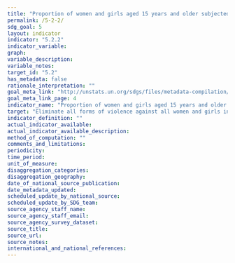 ```yaml
---
title: "Proportion of women and girls aged 15 years and older subjected to sexual violence by persons other than an intimate partner in the previous 12 months, by age and place of occurrence"
permalink: /5-2-2/
sdg_goal: 5
layout: indicator
indicator: "5.2.2"
indicator_variable: 
graph: 
variable_description: 
variable_notes: 
target_id: "5.2"
has_metadata: false
rationale_interpretation: ""
goal_meta_link: "http://unstats.un.org/sdgs/files/metadata-compilation/Metadata-Goal-5.pdf"
goal_meta_link_page: 4
indicator_name: "Proportion of women and girls aged 15 years and older subjected to sexual violence by persons other than an intimate partner in the previous 12 months, by age and place of occurrence"
target: "Eliminate all forms of violence against all women and girls in the public and private spheres, including trafficking and sexual and other types of exploitation."
indicator_definition: ""
actual_indicator_available: 
actual_indicator_available_description: 
method_of_computation: ""
comments_and_limitations: 
periodicity: 
time_period: 
unit_of_measure: 
disaggregation_categories: 
disaggregation_geography: 
date_of_national_source_publication: 
date_metadata_updated: 
scheduled_update_by_national_source: 
scheduled_update_by_SDG_team: 
source_agency_staff_name: 
source_agency_staff_email: 
source_agency_survey_dataset: 
source_title: 
source_url: 
source_notes: 
international_and_national_references: 
---
```


